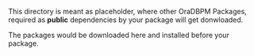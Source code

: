This directory is meant as placeholder, where other OraDBPM Packages, 
required as **public** dependencies by your package will get donwloaded.
    
The packages would be downloaded here and installed before your package.